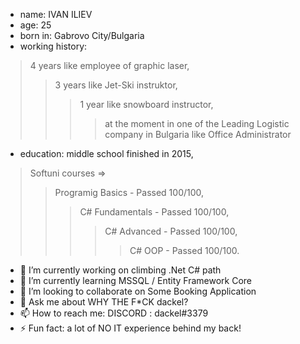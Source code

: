 - name: IVAN ILIEV
- age: 25
- born in: Gabrovo City/Bulgaria
- working history: 
>4 years like employee of graphic laser,
>>3 years like Jet-Ski instruktor,
>>>1 year like snowboard instructor,
>>>>at the moment in one of the Leading Logistic company in Bulgaria like Office Administrator
- education: 
middle school finished in 2015,
>Softuni courses
 =>
 >>Programig Basics - Passed 100/100,
 >>>C# Fundamentals - Passed 100/100,
 >>>>C# Advanced - Passed 100/100,
 >>>>>C# OOP - Passed 100/100.
 
- 🔭 I’m currently working on climbing .Net C# path
- 🌱 I’m currently learning MSSQL / Entity Framework Core
- 👯 I’m looking to collaborate on Some Booking Application
- 💬 Ask me about WHY THE F*CK dackel?
- 📫 How to reach me: DISCORD : dackel#3379
- ⚡ Fun fact: a lot of NO IT experience behind my back!
